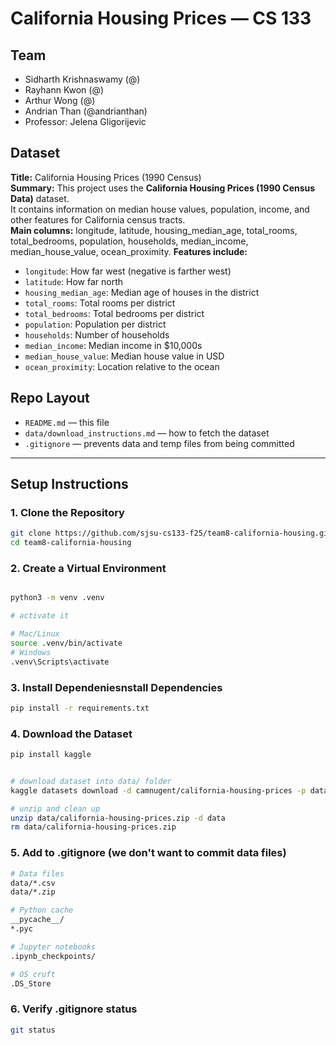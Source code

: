 # California Housing Prices — CS 133

## Team
- Sidharth Krishnaswamy (@)
- Rayhann Kwon (@)
- Arthur Wong (@)
- Andrian Than (@andrianthan)
- Professor: Jelena Gligorijevic

## Dataset
**Title:** California Housing Prices (1990 Census)  
**Summary:** This project uses the **California Housing Prices (1990 Census Data)** dataset.  
It contains information on median house values, population, income, and other features for California census tracts.  
**Main columns:** longitude, latitude, housing_median_age, total_rooms, total_bedrooms, population, households, median_income, median_house_value, ocean_proximity.
**Features include:**
- `longitude`: How far west (negative is farther west)
- `latitude`: How far north
- `housing_median_age`: Median age of houses in the district
- `total_rooms`: Total rooms per district
- `total_bedrooms`: Total bedrooms per district
- `population`: Population per district
- `households`: Number of households
- `median_income`: Median income in $10,000s
- `median_house_value`: Median house value in USD
- `ocean_proximity`: Location relative to the ocean

## Repo Layout
- `README.md` — this file
- `data/download_instructions.md` — how to fetch the dataset
- `.gitignore` — prevents data and temp files from being committed

---

## Setup Instructions

### 1. Clone the Repository
```bash
git clone https://github.com/sjsu-cs133-f25/team8-california-housing.git
cd team8-california-housing
```
### 2. Create a Virtual Environment
```bash

python3 -m venv .venv

# activate it

# Mac/Linux
source .venv/bin/activate
# Windows
.venv\Scripts\activate
```
### 3. Install Dependeniesnstall Dependencies
```bash
pip install -r requirements.txt
```

### 4.  Download the Dataset
```bash
pip install kaggle


# download dataset into data/ folder
kaggle datasets download -d camnugent/california-housing-prices -p data

# unzip and clean up
unzip data/california-housing-prices.zip -d data
rm data/california-housing-prices.zip
```

### 5. Add to .gitignore (we don't want to commit data files)
```bash
# Data files
data/*.csv
data/*.zip

# Python cache
__pycache__/
*.pyc

# Jupyter notebooks
.ipynb_checkpoints/

# OS cruft
.DS_Store
```

### 6. Verify .gitignore status
```bash
git status
```
